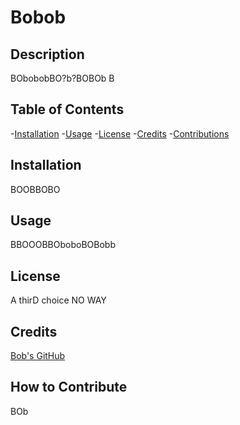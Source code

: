 # Bobob

## Description

BObobobBO?b?BOBOb B

## Table of Contents

-[Installation](#installation)
-[Usage](#usage)
-[License](#license)
-[Credits](#credits)
-[Contributions](#how-to-contribute)

## Installation

BOOBBOBO

## Usage

BBOOOBBOboboBOBobb

## License

A thirD choice NO WAY

## Credits

[Bob's GitHub](google.com)

## How to Contribute

BOb